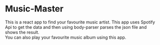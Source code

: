 # Music-Master
This is a react app to find your favourite music artist. This app uses Spotify Api to get the data and then using body-parser parses the json file and shows the result.
</br> You can also play your favourite music album using this app. 
